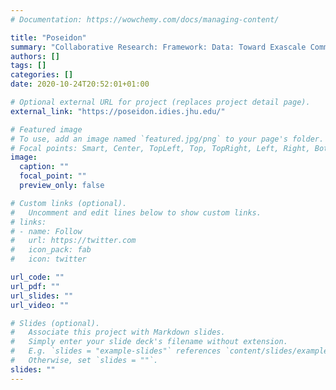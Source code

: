 ```yaml
---
# Documentation: https://wowchemy.com/docs/managing-content/

title: "Poseidon"
summary: "Collaborative Research: Framework: Data: Toward Exascale Community Ocean Circulation Modeling."
authors: []
tags: []
categories: []
date: 2020-10-24T20:52:01+01:00

# Optional external URL for project (replaces project detail page).
external_link: "https://poseidon.idies.jhu.edu/"

# Featured image
# To use, add an image named `featured.jpg/png` to your page's folder.
# Focal points: Smart, Center, TopLeft, Top, TopRight, Left, Right, BottomLeft, Bottom, BottomRight.
image:
  caption: ""
  focal_point: ""
  preview_only: false

# Custom links (optional).
#   Uncomment and edit lines below to show custom links.
# links:
# - name: Follow
#   url: https://twitter.com
#   icon_pack: fab
#   icon: twitter

url_code: ""
url_pdf: ""
url_slides: ""
url_video: ""

# Slides (optional).
#   Associate this project with Markdown slides.
#   Simply enter your slide deck's filename without extension.
#   E.g. `slides = "example-slides"` references `content/slides/example-slides.md`.
#   Otherwise, set `slides = ""`.
slides: ""
---
```

